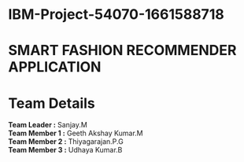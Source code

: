 # IBM-Project-54070-1661588718
<h1>SMART FASHION RECOMMENDER APPLICATION</h1>
<h1>Team Details</h1>
<b>Team Leader :</b> Sanjay.M
<br>
<b>Team Member 1 :</b> Geeth Akshay Kumar.M
<br>
<b>Team Member 2 :</b> Thiyagarajan.P.G
<br>
<b>Team Member 3 :</b> Udhaya Kumar.B
<br>
